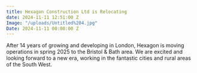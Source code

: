 ```yaml
---
title: Hexagon Construction Ltd is Relocating
date: 2024-11-11 12:51:00 Z
Image: "/uploads/Untitled%204.jpg"
Date: 2024-11-11 00:00:00 Z
---
```


After 14 years of growing and developing in London, Hexagon is moving operations in spring 2025 to the Bristol & Bath area. We are excited and looking forward to a new era, working in the fantastic cities and rural areas of the South West.